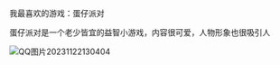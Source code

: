 我最喜欢的游戏：蛋仔派对

蛋仔派对是一个老少皆宜的益智小游戏，内容很可爱，人物形象也很吸引人

![QQ图片20231122130404](C:\Users\刘南希\Desktop\QQ图片20231122130404.png)